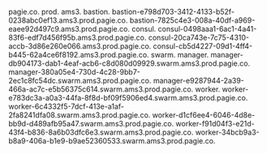 pagie.co.
    prod.
        ams3.
            bastion.
                bastion-e798d703-3412-4133-b52f-0238abc0ef13.ams3.prod.pagie.co.
                bastion-7825c4e3-008a-40df-a969-eaee92d497c9.ams3.prod.pagie.co.
            consul.
                consul-0498aaa1-6ac1-4a41-83f6-edf7d456f95b.ams3.prod.pagie.co.
                consul-20ca743e-7c75-4310-accb-3d86e260e066.ams3.prod.pagie.co.
                consul-cb5d4227-09d1-4ff4-b445-62a4ce6f8192.ams3.prod.pagie.co.
            swarm.
                manager.
                    manager-db904173-dab1-4eaf-acb6-c8d080d09929.swarm.ams3.prod.pagie.co.
                    manager-380a05e4-730d-4c28-9bb7-2ec1c8fc54dc.swarm.ams3.prod.pagie.co.
                    manager-e9287944-2a39-466a-ac7c-e5b56375c614.swarm.ams3.prod.pagie.co.
                worker.
                    worker-e783dc3a-a0a3-44fa-8f8d-bf09f5906ed4.swarm.ams3.prod.pagie.co.
                    worker-6c4332f5-7dcf-413e-a1af-2fa8241dfa08.swarm.ams3.prod.pagie.co.
                    worker-d1cf6ee4-6046-4d8e-bb9d-d489afb95a47.swarm.ams3.prod.pagie.co.
                    worker-f91d04f3-e21d-43f4-b836-8a6b03dfc6e3.swarm.ams3.prod.pagie.co.
                    worker-34bcb9a3-b8a9-406a-b1e9-b9ae52360533.swarm.ams3.prod.pagie.co.
